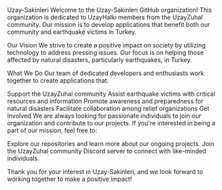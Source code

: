 Uzay-Sakinleri
Welcome to the Uzay-Sakinleri GitHub organization! This organization is dedicated to UzayHalkı members from the UzayZuhal community. Our mission is to develop applications that benefit both our community and earthquake victims in Turkey.

Our Vision
We strive to create a positive impact on society by utilizing technology to address pressing issues. Our focus is on helping those affected by natural disasters, particularly earthquakes, in Turkey.

What We Do
Our team of dedicated developers and enthusiasts work together to create applications that:

Support the UzayZuhal community
Assist earthquake victims with critical resources and information
Promote awareness and preparedness for natural disasters
Facilitate collaboration among relief organizations
Get Involved
We are always looking for passionate individuals to join our organization and contribute to our projects. If you're interested in being a part of our mission, feel free to:

Explore our repositories and learn more about our ongoing projects.
Join the UzayZuhal community Discord server to connect with like-minded individuals.

Thank you for your interest in Uzay-Sakinleri, and we look forward to working together to make a positive impact!
